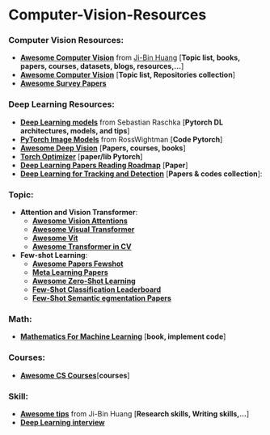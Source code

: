 # Computer-Vision-Resources


### Computer Vision Resources:
  + [**Awesome Computer Vision**](https://github.com/jbhuang0604/awesome-computer-vision) from [Ji-Bin Huang](https://jbhuang0604.github.io/) [**Topic list, books, papers, courses, datasets, blogs, resources,...**]
  + [**Awesome Computer Vision**](https://github.com/haofanwang/Awesome-Computer-Vision) [**Topic list, Repositories collection**]
  + [**Awesome Survey Papers**](https://github.com/Yutong-Zhou-cv/Awesome-Survey-Papers)

### Deep Learning Resources:
  + [**Deep Learning models**](https://github.com/rasbt/deeplearning-models) from Sebastian Raschka [**Pytorch DL architectures, models, and tips**]
  + [**PyTorch Image Models**](https://github.com/rwightman/pytorch-image-models) from RossWightman [**Code Pytorch**] 
  + [**Awesome Deep Vision**](https://github.com/kjw0612/awesome-deep-vision) [**Papers, courses, books**]
  + [**Torch Optimizer**](https://github.com/jettify/pytorch-optimizer) [**paper/lib Pytorch**]
  + [**Deep Learning Papers Reading Roadmap**](https://github.com/floodsung/Deep-Learning-Papers-Reading-Roadmap) [**Paper**]
  + [**Deep Learning for Tracking and Detection**](https://github.com/abhineet123/Deep-Learning-for-Tracking-and-Detection) [**Papers & codes collection**]: 

### Topic:
  + **Attention and Vision Transformer**:
    + [**Awesome Vision Attentions**](https://github.com/MenghaoGuo/Awesome-Vision-Attentions)
    + [**Awesome Visual Transformer**](https://github.com/dk-liang/Awesome-Visual-Transformer)
    + [**Awesome Vit**](https://github.com/open-mmlab/awesome-vit)
    + [**Awesome Transformer in CV**](https://github.com/Yutong-Zhou-cv/Awesome-Transformer-in-CV)
  + **Few-shot Learning**:
    + [**Awesome Papers Fewshot**](https://github.com/Duan-JM/awesome-papers-fewshot)
    + [**Meta Learning Papers**](https://github.com/floodsung/Meta-Learning-Papers)
    + [**Awesome Zero-Shot Learning**](https://github.com/WilliamYi96/Awesome-Zero-Shot-Learning)
    + [**Few-Shot Classification Leaderboard**](https://fewshot.org/miniimagenet.html)
    + [**Few-Shot Semantic egmentation Papers**](https://github.com/xiaomengyc/Few-Shot-Semantic-Segmentation-Papers)

### Math:
  + [**Mathematics For Machine Learning**](https://github.com/mml-book/mml-book.github.io) [**book, implement code**]

### Courses:
  + [**Awesome CS Courses**](https://github.com/prakhar1989/awesome-courses)[**courses**]

### Skill:
  + [**Awesome tips**](https://github.com/jbhuang0604/awesome-tips) from Ji-Bin Huang [**Research skills, Writing skills,...**]
  + [**Deep Learning interview**](https://github.com/BoltzmannEntropy/interviews.ai)
